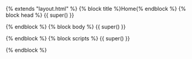 
{% extends "layout.html" %}
{% block title %}Home{% endblock %}
{% block head %}
  {{ super() }}

{% endblock %}
{% block body %}
  {{ super() }}

{% endblock %}
{% block scripts %}
  {{ super() }}

{% endblock %}
